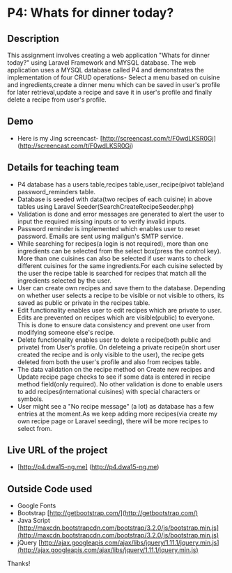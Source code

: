 # P4: Whats for dinner today?

## Description
 This assignment involves creating a web application "Whats for dinner today?" using Laravel Framework and MYSQL database. The web application uses a MYSQL database called P4 and demonstrates the implementation of four CRUD operations- Select a menu based on cuisine and ingredients,create a dinner menu which can be saved in user's profile for later retrieval,update a recipe and save it in user's profile and finally delete a recipe from user's profile.

## Demo
  * Here is my Jing screencast- [http://screencast.com/t/F0wdLKSR0Gj]
  (http://screencast.com/t/F0wdLKSR0Gj)

## Details for teaching team
* P4 database has a users table,recipes table,user\_recipe(pivot table)and password\_reminders table.
* Database is seeded with data(two recipes of each cuisine) in above tables using Laravel Seeder(SearchCreateRecipeSeeder.php) 
* Validation is done and error messages are generated to alert the user to input the required missing inputs or to verify invalid inputs.
* Password reminder is implemented which enables user to reset password. Emails are sent using mailgun's SMTP service.
* While searching for recipes(a login is not required), more than one ingredients can be selected from the select box(press the control key). More than one cuisines can also be selected if user wants to check different cuisines for the same ingredients.For each cuisine selected by the user the recipe table is searched for recipes that match all the ingredients selected by the user.
* User can create own recipes and save them to the database. Depending on whether user selects a recipe to be visible or not visible to others, its saved as public or private in the recipes table. 
* Edit functionality enables user to edit recipes which are private to user. Edits are prevented on recipes which are visible(public) to everyone. This is done to ensure data consistency and prevent one user from modifying someone else's recipe.
* Delete functionality enables user to delete a recipe(both public and private) from User's profile. On deleteing a private recipe(in short user created the recipe and is only visible to the user), the recipe gets deleted from both the user's profile and also from recipes table.
* The data validation on the recipe method on Create new recipes and Update recipe page checks to see if some data is entered in recipe method field(only required). No other validation is done to enable users to add recipes(international cuisines) with special characters or symbols.
* User might see a "No recipe message" (a lot) as database has a few entries at the moment.As we keep adding more recipes(via create my own recipe page or Laravel seeding), there will be more recipes to select from. 

## Live URL of the project
* [http://p4.dwa15-ng.me] (http://p4.dwa15-ng.me)

## Outside Code used
* Google Fonts
* Bootstrap [http://getbootstrap.com/](http://getbootstrap.com/)
* Java Script [http://maxcdn.bootstrapcdn.com/bootstrap/3.2.0/js/bootstrap.min.js](http://maxcdn.bootstrapcdn.com/bootstrap/3.2.0/js/bootstrap.min.js)
* jQuery [http://ajax.googleapis.com/ajax/libs/jquery/1.11.1/jquery.min.js](http://ajax.googleapis.com/ajax/libs/jquery/1.11.1/jquery.min.js)


Thanks!